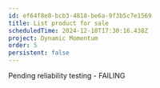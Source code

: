 ```yaml
---
id: ef64f8e8-bcb3-4818-be6a-9f3b5c7e1569
title: List product for sale
scheduledTime: 2024-12-18T17:30:16.438Z
project: Dynamic Momentum
order: 5
persistent: false
---
```


Pending reliability testing - FAILING
